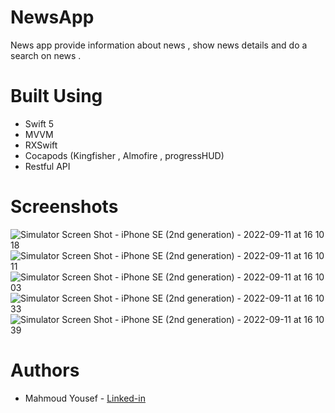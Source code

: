 # NewsApp 
 
 News app provide  information about news , show news details and do a search on news .
 
# Built Using 
 -  Swift 5
 -  MVVM 
 -  RXSwift 
 -  Cocapods (Kingfisher , Almofire , progressHUD) 
 -  Restful API 

# Screenshots

![Simulator Screen Shot - iPhone SE (2nd generation) - 2022-09-11 at 16 10 18](https://user-images.githubusercontent.com/36968283/189532142-15becf7a-1d4e-470a-be42-fe22619ca1f4.png)
![Simulator Screen Shot - iPhone SE (2nd generation) - 2022-09-11 at 16 10 11](https://user-images.githubusercontent.com/36968283/189532157-62a119cb-bb23-4c4b-8d51-c77f94603933.png)
![Simulator Screen Shot - iPhone SE (2nd generation) - 2022-09-11 at 16 10 03](https://user-images.githubusercontent.com/36968283/189532162-42b0fd8a-f271-4cbe-8e87-99197f3a395a.png)
![Simulator Screen Shot - iPhone SE (2nd generation) - 2022-09-11 at 16 10 33](https://user-images.githubusercontent.com/36968283/189532185-87429bdb-1b21-474a-a8fa-870930756447.png)
![Simulator Screen Shot - iPhone SE (2nd generation) - 2022-09-11 at 16 10 39](https://user-images.githubusercontent.com/36968283/189532187-1d3bcb68-7337-4d89-92ac-38a9e7dd0cbd.png)

# Authors 
- Mahmoud Yousef - [Linked-in](https://www.linkedin.com/in/mahmoud-yousef95/)
